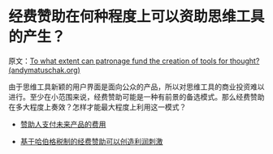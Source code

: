 # 经费赞助在何种程度上可以资助思维工具的产生？

原文：[To what extent can patronage fund the creation of tools for thought? (andymatuschak.org)](https://notes.andymatuschak.org/z7yW6uFDGHgKUruzdj7Le6GNRkvm2b7Db313c)

由于思维工具新颖的用户界面是面向公众的产品，所以对思维工具的商业投资难以进行。至少在小范围来说，经费赞助可能是一种有前景的备选模式。那么经费赞助在多大程度上奏效？怎样才能最大程度上利用这一模式？

- [赞助人支付未来产品的费用](https://notes.andymatuschak.org/z5Q2U1CQMkxzDTgkm3ez5sRCRJFw1TbDnyD3y)

- [基于哈伯格税制的经费赞助可以创造利润刺激](https://notes.andymatuschak.org/zBz53uF3VUGYkxXfR3GvboCC7Tj2ctQPLEY)